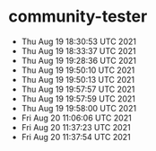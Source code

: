 # community-tester
- Thu Aug 19 18:30:53 UTC 2021
- Thu Aug 19 18:33:37 UTC 2021
- Thu Aug 19 19:28:36 UTC 2021
- Thu Aug 19 19:50:10 UTC 2021
- Thu Aug 19 19:50:13 UTC 2021
- Thu Aug 19 19:57:57 UTC 2021
- Thu Aug 19 19:57:59 UTC 2021
- Thu Aug 19 19:58:00 UTC 2021
- Fri Aug 20 11:06:06 UTC 2021
- Fri Aug 20 11:37:23 UTC 2021
- Fri Aug 20 11:37:54 UTC 2021
